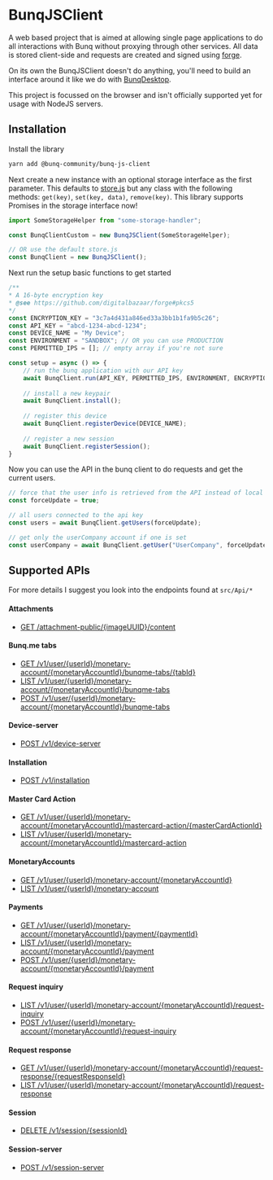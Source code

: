 # BunqJSClient
A web based project that is aimed at allowing single page applications to do all interactions with Bunq without proxying through other services. 
All data is stored client-side and requests are created and signed using [forge](https://github.com/digitalbazaar/forge).

On its own the BunqJSClient doesn't do anything, you'll need to build an interface around it like we do with [BunqDesktop](https://github.com/BunqCommunity/BunqDesktop).

This project is focussed on the browser and isn't officially supported yet for usage with NodeJS servers. 

## Installation
Install the library
```bash
yarn add @bunq-community/bunq-js-client
```
Next create a new instance with an optional storage interface as the first parameter. 
This defaults to [store.js](https://github.com/marcuswestin/store.js/) but any class 
with the following methods: `get(key)`, `set(key, data)`, `remove(key)`. This library 
supports Promises in the storage interface now!
```js
import SomeStorageHelper from "some-storage-handler"; 

const BunqClientCustom = new BunqJSClient(SomeStorageHelper);

// OR use the default store.js
const BunqClient = new BunqJSClient();
```
Next run the setup basic functions to get started
```js
/**
* A 16-byte encryption key
* @see https://github.com/digitalbazaar/forge#pkcs5
*/
const ENCRYPTION_KEY = "3c7a4d431a846ed33a3bb1b1fa9b5c26";
const API_KEY = "abcd-1234-abcd-1234";
const DEVICE_NAME = "My Device";
const ENVIRONMENT = "SANDBOX"; // OR you can use PRODUCTION
const PERMITTED_IPS = []; // empty array if you're not sure

const setup = async () => {
    // run the bunq application with our API key
    await BunqClient.run(API_KEY, PERMITTED_IPS, ENVIRONMENT, ENCRYPTION_KEY);
    
    // install a new keypair 
    await BunqClient.install();
    
    // register this device
    await BunqClient.registerDevice(DEVICE_NAME);
    
    // register a new session
    await BunqClient.registerSession();
}
```
Now you can use the API in the bunq client to do requests and get the current users.
```js
// force that the user info is retrieved from the API instead of local cache version
const forceUpdate = true;

// all users connected to the api key
const users = await BunqClient.getUsers(forceUpdate);

// get only the userCompany account if one is set
const userCompany = await BunqClient.getUser("UserCompany", forceUpdate);
```

## Supported APIs
For more details I suggest you look into the endpoints found at `src/Api/*`

#### Attachments
- [GET /attachment-public/{imageUUID}/content](https://doc.bunq.com/api/1/call/attachment-public-content/method/list)

#### Bunq.me tabs
- [GET /v1/user/{userId}/monetary-account/{monetaryAccountId}/bunqme-tabs/{tabId}](https://doc.bunq.com/api/1/call/bunq-me-tab/method/get)
- [LIST /v1/user/{userId}/monetary-account/{monetaryAccountId}/bunqme-tabs](https://doc.bunq.com/api/1/call/bunq-me-tab/method/list)
- [POST /v1/user/{userId}/monetary-account/{monetaryAccountId}/bunqme-tabs](https://doc.bunq.com/api/1/call/bunq-me-tab/method/post)

#### Device-server
- [POST /v1/device-server](https://doc.bunq.com/api/1/call/installation/method/post)

#### Installation
- [POST /v1/installation](https://doc.bunq.com/api/1/call/installation/method/post)

#### Master Card Action
- [GET /v1/user/{userId}/monetary-account/{monetaryAccountId}/mastercard-action/{masterCardActionId}](https://doc.bunq.com/api/1/call/master-card-action/method/get)
- [LIST /v1/user/{userId}/monetary-account/{monetaryAccountId}/mastercard-action](https://doc.bunq.com/api/1/call/master-card-action/method/list)

#### MonetaryAccounts
- [GET /v1/user/{userId}/monetary-account/{monetaryAccountId}](https://doc.bunq.com/api/1/call/monetary-account/method/get)
- [LIST /v1/user/{userId}/monetary-account](https://doc.bunq.com/api/1/call/monetary-account/method/list)

#### Payments
- [GET /v1/user/{userId}/monetary-account/{monetaryAccountId}/payment/{paymentId}](https://doc.bunq.com/api/1/call/payment/method/get)
- [LIST /v1/user/{userId}/monetary-account/{monetaryAccountId}/payment](https://doc.bunq.com/api/1/call/request-inquiry/method/list)
- [POST /v1/user/{userId}/monetary-account/{monetaryAccountId}/payment](https://doc.bunq.com/api/1/call/request-inquiry/method/post)

#### Request inquiry
- [LIST /v1/user/{userId}/monetary-account/{monetaryAccountId}/request-inquiry](https://doc.bunq.com/api/1/call/request-inquiry/method/list)
- [POST /v1/user/{userId}/monetary-account/{monetaryAccountId}/request-inquiry](https://doc.bunq.com/api/1/call/request-inquiry/method/post)

#### Request response
- [GET /v1/user/{userId}/monetary-account/{monetaryAccountId}/request-response/{requestResponseId}](https://doc.bunq.com/api/1/call/request-response/method/get)
- [LIST /v1/user/{userId}/monetary-account/{monetaryAccountId}/request-response](https://doc.bunq.com/api/1/call/request-response/method/list)


#### Session
- [DELETE /v1/session/{sessionId}](https://doc.bunq.com/api/1/call/session/method/delete)

#### Session-server
- [POST /v1/session-server](https://doc.bunq.com/api/1/call/session-server/method/post)
